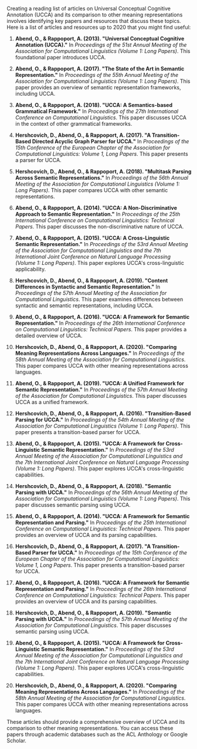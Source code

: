 Creating a reading list of articles on Universal Conceptual Cognitive Annotation (UCCA) and its comparison to other meaning representations involves identifying key papers and resources that discuss these topics. Here is a list of articles and resources up to 2020 that you might find useful:

1. **Abend, O., & Rappoport, A. (2013). "Universal Conceptual Cognitive Annotation (UCCA)."** In *Proceedings of the 51st Annual Meeting of the Association for Computational Linguistics (Volume 1: Long Papers)*. This foundational paper introduces UCCA.

2. **Abend, O., & Rappoport, A. (2017). "The State of the Art in Semantic Representation."** In *Proceedings of the 55th Annual Meeting of the Association for Computational Linguistics (Volume 1: Long Papers)*. This paper provides an overview of semantic representation frameworks, including UCCA.

3. **Abend, O., & Rappoport, A. (2018). "UCCA: A Semantics-based Grammatical Framework."** In *Proceedings of the 27th International Conference on Computational Linguistics*. This paper discusses UCCA in the context of other grammatical frameworks.

4. **Hershcovich, D., Abend, O., & Rappoport, A. (2017). "A Transition-Based Directed Acyclic Graph Parser for UCCA."** In *Proceedings of the 15th Conference of the European Chapter of the Association for Computational Linguistics: Volume 1, Long Papers*. This paper presents a parser for UCCA.

5. **Hershcovich, D., Abend, O., & Rappoport, A. (2018). "Multitask Parsing Across Semantic Representations."** In *Proceedings of the 56th Annual Meeting of the Association for Computational Linguistics (Volume 1: Long Papers)*. This paper compares UCCA with other semantic representations.

6. **Abend, O., & Rappoport, A. (2014). "UCCA: A Non-Discriminative Approach to Semantic Representation."** In *Proceedings of the 25th International Conference on Computational Linguistics: Technical Papers*. This paper discusses the non-discriminative nature of UCCA.

7. **Abend, O., & Rappoport, A. (2015). "UCCA: A Cross-Linguistic Semantic Representation."** In *Proceedings of the 53rd Annual Meeting of the Association for Computational Linguistics and the 7th International Joint Conference on Natural Language Processing (Volume 1: Long Papers)*. This paper explores UCCA's cross-linguistic applicability.

8. **Hershcovich, D., Abend, O., & Rappoport, A. (2019). "Content Differences in Syntactic and Semantic Representation."** In *Proceedings of the 57th Annual Meeting of the Association for Computational Linguistics*. This paper examines differences between syntactic and semantic representations, including UCCA.

9. **Abend, O., & Rappoport, A. (2016). "UCCA: A Framework for Semantic Representation."** In *Proceedings of the 26th International Conference on Computational Linguistics: Technical Papers*. This paper provides a detailed overview of UCCA.

10. **Hershcovich, D., Abend, O., & Rappoport, A. (2020). "Comparing Meaning Representations Across Languages."** In *Proceedings of the 58th Annual Meeting of the Association for Computational Linguistics*. This paper compares UCCA with other meaning representations across languages.

11. **Abend, O., & Rappoport, A. (2019). "UCCA: A Unified Framework for Semantic Representation."** In *Proceedings of the 57th Annual Meeting of the Association for Computational Linguistics*. This paper discusses UCCA as a unified framework.

12. **Hershcovich, D., Abend, O., & Rappoport, A. (2016). "Transition-Based Parsing for UCCA."** In *Proceedings of the 54th Annual Meeting of the Association for Computational Linguistics (Volume 1: Long Papers)*. This paper presents a transition-based parser for UCCA.

13. **Abend, O., & Rappoport, A. (2015). "UCCA: A Framework for Cross-Linguistic Semantic Representation."** In *Proceedings of the 53rd Annual Meeting of the Association for Computational Linguistics and the 7th International Joint Conference on Natural Language Processing (Volume 1: Long Papers)*. This paper explores UCCA's cross-linguistic capabilities.

14. **Hershcovich, D., Abend, O., & Rappoport, A. (2018). "Semantic Parsing with UCCA."** In *Proceedings of the 56th Annual Meeting of the Association for Computational Linguistics (Volume 1: Long Papers)*. This paper discusses semantic parsing using UCCA.

15. **Abend, O., & Rappoport, A. (2014). "UCCA: A Framework for Semantic Representation and Parsing."** In *Proceedings of the 25th International Conference on Computational Linguistics: Technical Papers*. This paper provides an overview of UCCA and its parsing capabilities.

16. **Hershcovich, D., Abend, O., & Rappoport, A. (2017). "A Transition-Based Parser for UCCA."** In *Proceedings of the 15th Conference of the European Chapter of the Association for Computational Linguistics: Volume 1, Long Papers*. This paper presents a transition-based parser for UCCA.

17. **Abend, O., & Rappoport, A. (2016). "UCCA: A Framework for Semantic Representation and Parsing."** In *Proceedings of the 26th International Conference on Computational Linguistics: Technical Papers*. This paper provides an overview of UCCA and its parsing capabilities.

18. **Hershcovich, D., Abend, O., & Rappoport, A. (2019). "Semantic Parsing with UCCA."** In *Proceedings of the 57th Annual Meeting of the Association for Computational Linguistics*. This paper discusses semantic parsing using UCCA.

19. **Abend, O., & Rappoport, A. (2015). "UCCA: A Framework for Cross-Linguistic Semantic Representation."** In *Proceedings of the 53rd Annual Meeting of the Association for Computational Linguistics and the 7th International Joint Conference on Natural Language Processing (Volume 1: Long Papers)*. This paper explores UCCA's cross-linguistic capabilities.

20. **Hershcovich, D., Abend, O., & Rappoport, A. (2020). "Comparing Meaning Representations Across Languages."** In *Proceedings of the 58th Annual Meeting of the Association for Computational Linguistics*. This paper compares UCCA with other meaning representations across languages.

These articles should provide a comprehensive overview of UCCA and its comparison to other meaning representations. You can access these papers through academic databases such as the ACL Anthology or Google Scholar.